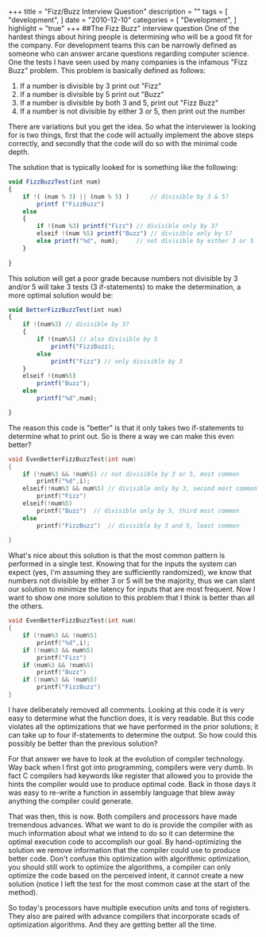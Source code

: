 +++
title = "Fizz/Buzz Interview Question"
description = ""
tags = [
        "development",
]
date = "2010-12-10"
categories = [
    "Development",
]
highlight = "true"
+++
##The Fizz Buzz" interview question
One of the hardest things about hiring people is determining who will be a good fit for the company. For development teams this can be narrowly defined as someone who can answer arcane questions regarding computer science. One the tests I have seen used by many companies is the infamous "Fizz Buzz" problem. This problem is basically defined as follows:

1.	If a number is divisible by 3 print out "Fizz"
2.	If a number is divisible by 5 print out "Buzz"
3.	If a number is divisible by both 3 and 5, print out "Fizz Buzz"
4.	If a number is not divisible by either 3 or 5, then print out the number

There are variations but you get the idea. So what the interviewer is looking for is two things, first that the code will actually implement the above steps correctly, and secondly that the code will do so with the minimal code depth.

The solution that is typically looked for is something like the following:
```javascript
void FizzBuzzTest(int num)
{
	if !( (num % 3) || (num % 5) )		// divisible by 3 & 5?
		printf ("FizzBuzz")
	else
	{
		if !(num %3) printf("Fizz")	// divisible only by 3?
		elseif !(num %5) printf("Buzz")	// divisible only by 5?
		else printf("%d", num);		// not divisible by either 3 or 5
	}
	
}
```

This solution will get a poor grade because numbers not divisible by 3 and/or 5 will take 3 tests (3 if-statements) to make the determination, a more optimal solution would be:

```javascript
void BetterFizzBuzzTest(int num)
{
	if !(num%3) // divisible by 3?
	{
		if !(num%5) // also divisible by 5
			printf("FizzBuzz);
		else
			printf("Fizz") // only divisible by 3
	}
	elseif !(num%5)
		printf("Buzz");
	else
		printf("%d",num);

}
```
The reason this code is "better" is that it only takes two if-statements to determine what to print out. So is there a way we can make this even better?
```c
void EvenBetterFizzBuzzTest(int num)
{
	if (!num%3 && !num%5) // not divisible by 3 or 5, most common
		printf("%d",i);
	elseif(!num%3 && num%5) // divisible only by 3, second most common
		printf("Fizz")
	elseif(!num%5)
		printf("Buzz")	// divisible only by 5, third most common
	else
		printf("FizzBuzz")	// divisible by 3 and 5, least common
	
}
```

What's nice about this solution is that the most common pattern is performed in a single test. Knowing that for the inputs the system can expect (yes, I'm assuming they are sufficiently randomized), we know that numbers not divisible by either 3 or 5 will be the majority, thus we can slant our solution to minimize the latency for inputs that are most frequent. 
Now I want to show one more solution to this problem that I think is better than all the others.

```c
void EvenBetterFizzBuzzTest(int num)
{
	if (!num%3 && !num%5)
		printf("%d",i);
	if (!num%3 && num%5)
		printf("Fizz")
	if (num%3 && !num%5)
		printf("Buzz")
	if (!num%3 && !num%5)
		printf("FizzBuzz")	
}
```

I have deliberately removed all comments. Looking at this code it is very easy to determine what the function does, it is very readable. But this code violates all the optimizations that we have performed in the prior solutions; it can take up to four if-statements to determine the output. So how could this possibly be better than the previous solution?

For that answer we have to look at the evolution of compiler technology. Way back when I first got into programming,
compilers were very dumb. In fact C compilers had keywords like register that allowed you to provide the hints the compiler would use to produce optimal code. Back in those days it was easy to re-write a function in assembly language that blew away anything the compiler could generate.

That was then, this is now. Both compilers and processors have made tremendous advances. What we want to do is provide the compiler with as much information about what we intend to do so it can determine the optimal execution code to accomplish our goal. By hand-optimizing the solution we remove information that the compiler could use to produce better code. Don't confuse this optimization with algorithmic optimization, you should still work to optimize the algorithms, a compiler can only optimize the code based on the perceived intent, it cannot create a new solution (notice I left the test for the most common case at the start of the method).

So today's processors have multiple execution units and tons of registers. They also are paired with advance compilers that incorporate scads of optimization algorithms. And they are getting better all the time. 
